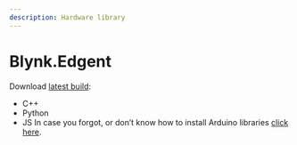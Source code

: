 ```yaml
---
description: Hardware library
---
```


# Blynk.Edgent

Download [latest build](https://github.com/blynkkk/blynk-library/releases/tag/v1.0.0-beta.1): 

* C++
* Python
* JS  In case you forgot, or don’t know how to install Arduino libraries [click here](http://www.arduino.cc/en/guide/libraries).

